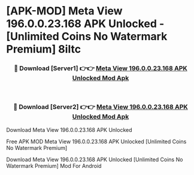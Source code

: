 # [APK-MOD] Meta View 196.0.0.23.168 APK Unlocked - [Unlimited Coins No Watermark Premium] 8iltc



<div align="center">
<h3>🔴 Download [Server1] 👉👉 <a href="https://momento.my/?title=Meta_View_196.0.0.23.168_APK_Unlocked">Meta View 196.0.0.23.168 APK Unlocked Mod Apk</a></h3><br>

<h3>🔴 Download [Server2] 👉👉 <a href="https://momento.my/?title=Meta_View_196.0.0.23.168_APK_Unlocked">Meta View 196.0.0.23.168 APK Unlocked Mod Apk</a></h3>
</div>



Download Meta View 196.0.0.23.168 APK Unlocked 

Free APK MOD Meta View 196.0.0.23.168 APK Unlocked [Unlimited Coins No Watermark Premium]

Download Meta View 196.0.0.23.168 APK Unlocked [Unlimited Coins No Watermark Premium] Mod For Android
